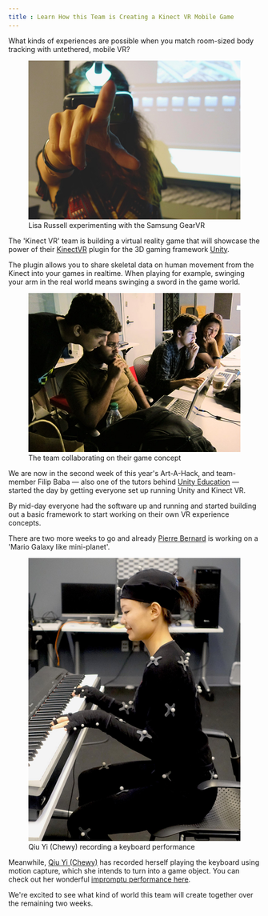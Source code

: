 ```yaml
---
title : Learn How this Team is Creating a Kinect VR Mobile Game
---
```

What kinds of experiences are possible when you match room-sized body tracking with untethered, mobile VR?

<figure>
	<img src="/images/blog/2016/kinect-vr1.jpg" alt="Lisa Russell experimenting with the Samsung GearVR" />
	<figcaption>Lisa Russell experimenting with the Samsung GearVR</figcaption>
</figure>

The 'Kinect VR' team is building a virtual reality game that will showcase the power of their [KinectVR]("http://kinectvr.com/") plugin for the 3D gaming framework [Unity](https://unity3d.com/).

<!--excerpt-ends-->

The plugin allows you to share skeletal data on human movement from the Kinect into your games in realtime. When playing for example, swinging your arm in the real world means swinging a sword in the game world.

<figure>
	<img src="/images/blog/2016/kinect-vr3.jpg" alt="The team collaborating on their game concept" />
	<figcaption>The team collaborating on their game concept</figcaption>
</figure>

We are now in the second week of this year's Art-A-Hack, and team-member Filip Baba &#8212; also one of the tutors behind [Unity Education](http://unityeducation.com) &#8212; started the day by getting everyone set up running Unity and Kinect VR.

By mid-day everyone had the software up and running and started building out a basic framework to start working on their own VR experience concepts.

There are two more weeks to go and already [Pierre Bernard](http://twitter.com/pierrevbernard) is working on a 'Mario Galaxy like mini-planet'.

<figure>
	<img src="/images/blog/2016/kinect-vr2.jpg" alt="Qiu Yi (Chewy) recording a keyboard performance" />
	<figcaption>Qiu Yi (Chewy) recording a keyboard performance</figcaption>
</figure>

Meanwhile, [Qiu Yi (Chewy)](http://www.wasinfall.com/) has recorded herself playing the keyboard using motion capture, which she intends to turn into a game object. You can check out her wonderful [impromptu performance here](https://www.youtube.com/watch?v=S_NLJdPUixo).

We're excited to see what kind of world this team will create together over the remaining two weeks.